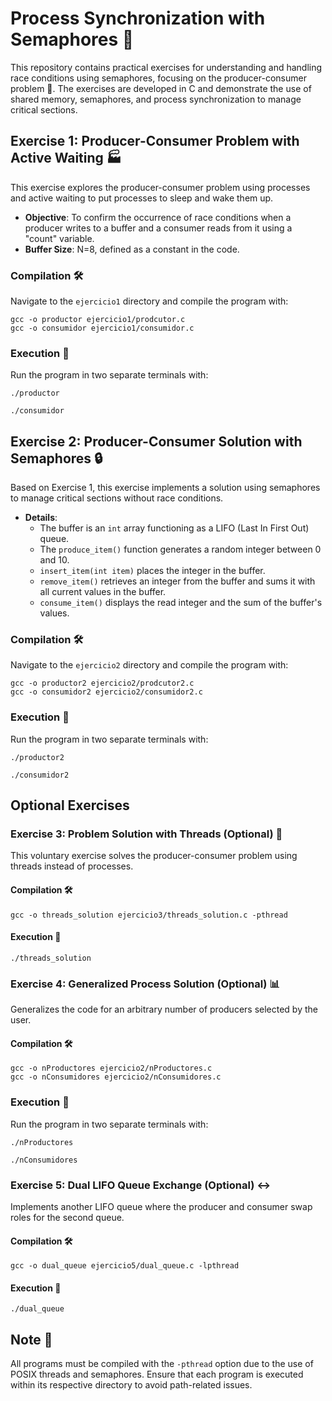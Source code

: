 # Process Synchronization with Semaphores 🚦

This repository contains practical exercises for understanding and handling race conditions using semaphores, focusing on the producer-consumer problem 🔄. The exercises are developed in C and demonstrate the use of shared memory, semaphores, and process synchronization to manage critical sections.

## Exercise 1: Producer-Consumer Problem with Active Waiting 🏭

This exercise explores the producer-consumer problem using processes and active waiting to put processes to sleep and wake them up.

- **Objective**: To confirm the occurrence of race conditions when a producer writes to a buffer and a consumer reads from it using a "count" variable.
- **Buffer Size**: N=8, defined as a constant in the code.

### Compilation 🛠️

Navigate to the `ejercicio1` directory and compile the program with:
```
gcc -o productor ejercicio1/prodcutor.c 
gcc -o consumidor ejercicio1/consumidor.c 
```
### Execution 🚀

Run the program in two separate terminals with:

```
./productor
```

```
./consumidor
```

## Exercise 2: Producer-Consumer Solution with Semaphores 🔒

Based on Exercise 1, this exercise implements a solution using semaphores to manage critical sections without race conditions.

- **Details**:
  - The buffer is an `int` array functioning as a LIFO (Last In First Out) queue.
  - The `produce_item()` function generates a random integer between 0 and 10.
  - `insert_item(int item)` places the integer in the buffer.
  - `remove_item()` retrieves an integer from the buffer and sums it with all current values in the buffer.
  - `consume_item()` displays the read integer and the sum of the buffer's values.

### Compilation 🛠️

Navigate to the `ejercicio2` directory and compile the program with:
```
gcc -o productor2 ejercicio2/prodcutor2.c 
gcc -o consumidor2 ejercicio2/consumidor2.c 
```
### Execution 🚀

Run the program in two separate terminals with:

```
./productor2
```

```
./consumidor2
```

## Optional Exercises

### Exercise 3: Problem Solution with Threads (Optional) 🧵

This voluntary exercise solves the producer-consumer problem using threads instead of processes.

#### Compilation 🛠️

```
gcc -o threads_solution ejercicio3/threads_solution.c -pthread
```

#### Execution 🚀

```
./threads_solution
```

### Exercise 4: Generalized Process Solution (Optional) 📊

Generalizes the code for an arbitrary number of producers selected by the user.

#### Compilation 🛠️
```
gcc -o nProductores ejercicio2/nProductores.c 
gcc -o nConsumidores ejercicio2/nConsumidores.c 
```
### Execution 🚀

Run the program in two separate terminals with:

```
./nProductores
```

```
./nConsumidores
```

### Exercise 5: Dual LIFO Queue Exchange (Optional) ↔️

Implements another LIFO queue where the producer and consumer swap roles for the second queue.

#### Compilation 🛠️
```
gcc -o dual_queue ejercicio5/dual_queue.c -lpthread
```
#### Execution 🚀
```
./dual_queue
```
## Note 📝

All programs must be compiled with the `-pthread` option due to the use of POSIX threads and semaphores. Ensure that each program is executed within its respective directory to avoid path-related issues.
